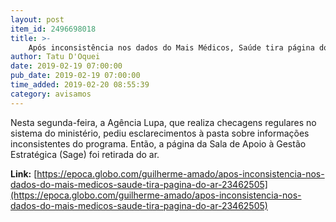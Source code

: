 ```yaml
---
layout: post
item_id: 2496698018
title: >-
    Após inconsistência nos dados do Mais Médicos, Saúde tira página do ar
author: Tatu D'Oquei
date: 2019-02-19 07:00:00
pub_date: 2019-02-19 07:00:00
time_added: 2019-02-20 08:55:39
category: avisamos
---
```


Nesta segunda-feira, a Agência Lupa, que realiza checagens regulares no sistema do ministério, pediu esclarecimentos à pasta sobre informações inconsistentes do programa. Então, a página da Sala de Apoio à Gestão Estratégica (Sage) foi retirada do ar.

**Link:** [https://epoca.globo.com/guilherme-amado/apos-inconsistencia-nos-dados-do-mais-medicos-saude-tira-pagina-do-ar-23462505](https://epoca.globo.com/guilherme-amado/apos-inconsistencia-nos-dados-do-mais-medicos-saude-tira-pagina-do-ar-23462505)

